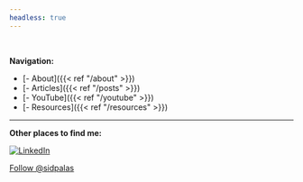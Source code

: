 ```yaml
---
headless: true
---
```


&nbsp;

**Navigation:**
- [- About]({{< ref "/about" >}})
- [- Articles]({{< ref "/posts" >}})
- [- YouTube]({{< ref "/youtube" >}})
- [- Resources]({{< ref "/resources" >}})

--- 

**Other places to find me:**

<a target="_blank" href="https://www.linkedin.com/in/sid-palas"><img src="https://static-exp1.licdn.com/scds/common/u/images/logos/linkedin/logo_linkedin_93x21_v2.png" alt="LinkedIn"></a>

<a href="https://twitter.com/sidpalas?ref_src=twsrc%5Etfw" class="twitter-follow-button" data-show-count="false">Follow @sidpalas</a><script async src="https://platform.twitter.com/widgets.js" charset="utf-8"></script>



